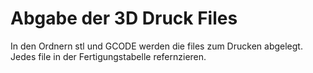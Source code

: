 # Abgabe der 3D Druck Files
In den Ordnern stl und GCODE werden die files zum Drucken abgelegt. Jedes file in der Fertigungstabelle refernzieren.
